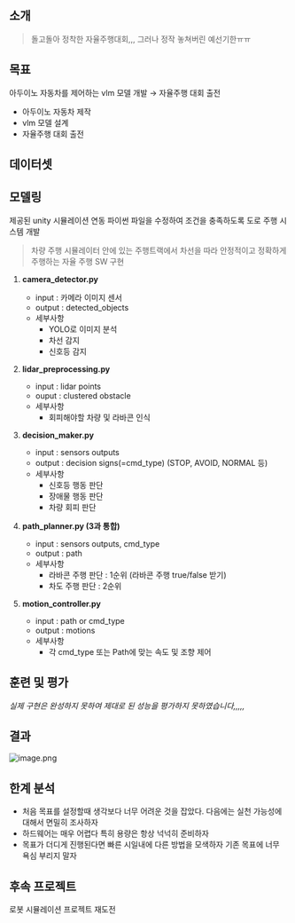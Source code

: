 ## 소개

> 돌고돌아 정착한 자율주행대회,,, 그러나 정작 놓쳐버린 예선기한ㅠㅠ
> 

## 목표

아두이노 자동차를 제어하는 vlm 모델 개발 → 자율주행 대회 출전

- 아두이노 자동차 제작
- vlm 모델 설계
- 자율주행 대회 출전

## 데이터셋

## 모델링

제공된 unity 시뮬레이션 연동 파이썬 파일을 수정하여 조건을 충족하도록 도로 주행 시스템 개발

> 차량 주행 시뮬레이터 안에 있는 주행트랙에서 차선을 따라 안정적이고 정확하게 주행하는 자율 주행 SW 구현
> 
1. **camera_detector.py**
    - input : 카메라 이미지 센서
    - output : detected_objects
    - 세부사항
        - YOLO로 이미지 분석
        - 차선 감지
        - 신호등 감지

1. **lidar_preprocessing.py**
    - input : lidar points
    - ouput : clustered obstacle
    - 세부사항
        - 회피해야할 차량 및 라바콘 인식

1. **decision_maker.py**
    - input : sensors outputs
    - output : decision signs(=cmd_type) (STOP, AVOID, NORMAL 등)
    - 세부사항
        - 신호등 행동 판단
        - 장애물 행동 판단
        - 차량 회피 판단

1. **path_planner.py (3과 통합)**
    - input : sensors outputs, cmd_type
    - output : path
    - 세부사항
        - 라바콘 주행 판단 : 1순위 (라바콘 주행 true/false 받기)
        - 차도 주행 판단 : 2순위

1. **motion_controller.py**
    - input : path or cmd_type
    - output : motions
    - 세부사항
        - 각 cmd_type 또는 Path에 맞는 속도 및 조향 제어

## 훈련 및 평가

*실제 구현은 완성하지 못하여 제대로 된 성능을 평가하지 못하였습니다,,,,,*

## 결과

![image.png](attachment:aa48cdd1-a6dc-4876-9b4c-1f0ac1813c48:image.png)

## 한계 분석

- 처음 목표를 설정할때 생각보다 너무 어려운 것을 잡았다. 다음에는 실천 가능성에 대해서 면밀히 조사하자
- 하드웨어는 매우 어렵다 특히 용량은 항상 넉넉히 준비하자
- 목표가 더디게 진행된다면 빠른 시일내에 다른 방법을 모색하자 기존 목표에 너무 욕심 부리지 말자

## 후속 프로젝트

로봇 시뮬레이션 프로젝트 재도전
